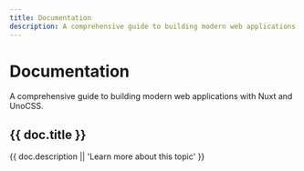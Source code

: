 ```yaml
---
title: Documentation
description: A comprehensive guide to building modern web applications with Nuxt and UnoCSS.
---
```


# Documentation

A comprehensive guide to building modern web applications with Nuxt and UnoCSS.

<div class="grid md:grid-cols-2 gap-6">
  <NuxtLink 
    v-for="doc in docs" 
    :key="doc._path" 
    :to="doc._path"
    class="p-4 bg-white dark:bg-gray-800 rounded-lg border border-gray-200 dark:border-gray-700 hover:shadow-md transition-shadow"
  >
    <h2 class="text-xl font-semibold mb-2 text-primary-600 dark:text-primary-400">{{ doc.title }}</h2>
    <p class="text-gray-600 dark:text-gray-400">{{ doc.description || 'Learn more about this topic' }}</p>
  </NuxtLink>
</div>

<script setup>
const { data: docs } = await useAsyncData('docs-index', () => {
  return queryContent('/docs/guide')
    .where({ _path: { $ne: '/docs/guide' } })
    .sort({ _path: 1 })
    .find()
})
</script>